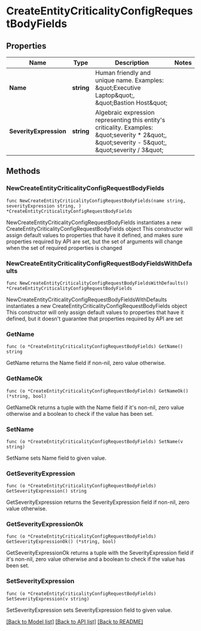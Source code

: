 # CreateEntityCriticalityConfigRequestBodyFields

## Properties

Name | Type | Description | Notes
------------ | ------------- | ------------- | -------------
**Name** | **string** | Human friendly and unique name. Examples: \&quot;Executive Laptop\&quot;, \&quot;Bastion Host\&quot; | 
**SeverityExpression** | **string** | Algebraic expression representing this entity&#39;s criticality. Examples: \&quot;severity * 2\&quot;, \&quot;severity - 5\&quot;, \&quot;severity / 3\&quot; | 

## Methods

### NewCreateEntityCriticalityConfigRequestBodyFields

`func NewCreateEntityCriticalityConfigRequestBodyFields(name string, severityExpression string, ) *CreateEntityCriticalityConfigRequestBodyFields`

NewCreateEntityCriticalityConfigRequestBodyFields instantiates a new CreateEntityCriticalityConfigRequestBodyFields object
This constructor will assign default values to properties that have it defined,
and makes sure properties required by API are set, but the set of arguments
will change when the set of required properties is changed

### NewCreateEntityCriticalityConfigRequestBodyFieldsWithDefaults

`func NewCreateEntityCriticalityConfigRequestBodyFieldsWithDefaults() *CreateEntityCriticalityConfigRequestBodyFields`

NewCreateEntityCriticalityConfigRequestBodyFieldsWithDefaults instantiates a new CreateEntityCriticalityConfigRequestBodyFields object
This constructor will only assign default values to properties that have it defined,
but it doesn't guarantee that properties required by API are set

### GetName

`func (o *CreateEntityCriticalityConfigRequestBodyFields) GetName() string`

GetName returns the Name field if non-nil, zero value otherwise.

### GetNameOk

`func (o *CreateEntityCriticalityConfigRequestBodyFields) GetNameOk() (*string, bool)`

GetNameOk returns a tuple with the Name field if it's non-nil, zero value otherwise
and a boolean to check if the value has been set.

### SetName

`func (o *CreateEntityCriticalityConfigRequestBodyFields) SetName(v string)`

SetName sets Name field to given value.


### GetSeverityExpression

`func (o *CreateEntityCriticalityConfigRequestBodyFields) GetSeverityExpression() string`

GetSeverityExpression returns the SeverityExpression field if non-nil, zero value otherwise.

### GetSeverityExpressionOk

`func (o *CreateEntityCriticalityConfigRequestBodyFields) GetSeverityExpressionOk() (*string, bool)`

GetSeverityExpressionOk returns a tuple with the SeverityExpression field if it's non-nil, zero value otherwise
and a boolean to check if the value has been set.

### SetSeverityExpression

`func (o *CreateEntityCriticalityConfigRequestBodyFields) SetSeverityExpression(v string)`

SetSeverityExpression sets SeverityExpression field to given value.



[[Back to Model list]](../README.md#documentation-for-models) [[Back to API list]](../README.md#documentation-for-api-endpoints) [[Back to README]](../README.md)


